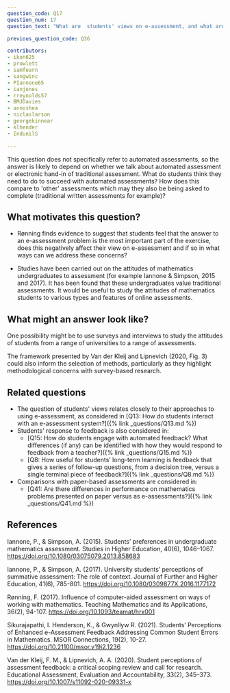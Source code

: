 ```yaml
---
question_code: Q17
question_num: 17
question_text: "What are  students' views on e-assessment, and what are their expectations from automated feedback?" 

previous_question_code: Q36

contributors: 
- ikon625
- prowlett
- samfearn
- sangwinc
- PIannone65
- ianjones
- rreynolds57
- BMJDavies
- annoshea
- niclaslarson
- georgekinnear
- klhender
- IndunilS

---
```


This question does not specifically refer to automated assessments, so the answer is likely to depend on whether we talk about automated assessment or electronic hand-in of traditional assessment. What do students think they need to do to succeed with automated assessments? How does this compare to 'other' assessments which may they also be being asked to complete (traditional written assessments for example)?



## What motivates this question?

* Rønning finds evidence to suggest that students feel that the answer to an e-assessment problem is the most important part of the exercise, does this negatively affect their view on e-assessment and if so in what ways can we address these concerns?

* Studies have been carried out on the attitudes of mathematics undergraduates to assessment (for example Iannone & Simpson, 2015 and 2017). It has been found that these undergraduates value traditional assessments. It would be useful to study the attitudes of mathematics students to various types and features of online assessments.

## What might an answer look like?

One possibility might be to use surveys and interviews to study the attitudes of students from a range of universities to a range of assessments.

The framework presented by Van der Kleij and Lipnevich (2020, Fig. 3) could also inform the selection of methods, particularly as they highlight methodological concerns with survey-based research.

## Related questions

* The question of students' views relates closely to their approaches to using e-assessment, as considered in [Q13: How do students interact with an e-assessment system?]({% link _questions/Q13.md %})
* Students' response to feedback is also considered in:
  - [Q15: How do students engage with automated feedback? What differences (if any) can be identified with how they would respond to feedback from a teacher?]({% link _questions/Q15.md %})
  - [Q8: How useful for students’ long-term learning is feedback that gives a series of follow-up questions, from a decision tree, versus a single terminal piece of feedback?]({% link _questions/Q8.md %})
* Comparisons with paper-based assessments are considered in:
  - [Q41: Are there differences in performance on mathematics problems presented on paper versus as e-assessments?]({% link _questions/Q41.md %})

## References

<div class="reference_list" markdown="1">

Iannone, P., & Simpson, A. (2015). Students’ preferences in undergraduate mathematics assessment. Studies in Higher Education, 40(6), 1046–1067. <https://doi.org/10.1080/03075079.2013.858683>

Iannone, P., & Simpson, A. (2017). University students’ perceptions of summative assessment: The role of context. Journal of Further and Higher Education, 41(6), 785-801. <https://doi.org/10.1080/0309877X.2016.1177172>

Rønning, F. (2017). Influence of computer-aided assessment on ways of working with mathematics. Teaching Mathematics and its Applications, 36(2), 94-107. <https://doi.org/10.1093/teamat/hrx001>

Sikurajapathi, I. Henderson, K., & Gwynllyw R. (2021). Students’ Perceptions of Enhanced e-Assessment Feedback Addressing Common Student Errors in Mathematics. MSOR Connections, 19(2), 10-27. <https://doi.org/10.21100/msor.v19i2.1236>

Van der Kleij, F. M., & Lipnevich, A. A. (2020). Student perceptions of assessment feedback: a critical scoping review and call for research. Educational Assessment, Evaluation and Accountability, 33(2), 345–373. <https://doi.org/10.1007/s11092-020-09331-x>

</div>
